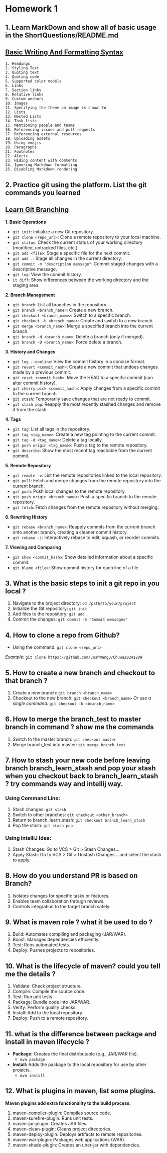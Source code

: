 # Homework 1
## 1. Learn MarkDown and show all of basic usage in the ShortQuestions/README.md
## [Basic Writing And Formatting Syntax](https://docs.github.com/en/get-started/writing-on-github/getting-started-with-writing-and-formatting-on-github/basic-writing-and-formatting-syntax)
```
1. Headings
2. Styling Text
3. Quoting text
4. Quoting code
5. Supported color models
6. Links
7. Section links
8. Relative links
9. Custom anchors
10. Images
11. Specifying the theme an image is shown to
12. Lists
13. Nested Lists
14. Task lists
15. Mentioning people and teams
16. Referencing issues and pull requests
17. Referencing external resources
18. Uploading assets
19. Using emojis
20. Paragraphs
21. Footnotes
22. Alerts
23. Hiding content with comments
24. Ignoring Markdown formatting
25. Disabling Markdown rendering
```

## 2. Practice git using the platform. List the git commands you learned 
## [Learn Git Branching](https://learngitbranching.js.org/)
**1. Basic Operations**
- ```git init```: Initialize a new Git repository.
- ```git clone <repo_url>```: Clone a remote repository to your local machine.
- ```git status```: Check the current status of your working directory (modified, untracked files, etc.).
- ```git add <file>```: Stage a specific file for the next commit.
- ```git add .```: Stage all changes in the current directory.
- ```git commit -m "description message"```: Commit staged changes with a descriptive message.
- ```git log```: View the commit history.
- ```it diff```: Show differences between the working directory and the staging area.

**2. Branch Management**
- ```git branch```: List all branches in the repository.
- ```git branch <branch_name>```: Create a new branch.
- ```git checkout <branch_name>```: Switch to a specific branch.
- ```git checkout -b <branch_name>```: Create and switch to a new branch.
- ```git merge <branch_name>```: Merge a specified branch into the current branch.
- ```git branch -d <branch_name>```: Delete a branch (only if merged).
- ```git branch -D <branch_name>```: Force delete a branch.

**3. History and Changes**
- ```git log --oneline```: View the commit history in a concise format.
- ```git revert <commit_hash>```: Create a new commit that undoes changes made by a previous commit.
- ```git reset <commit_hash>```: Move the HEAD to a specific commit (can alter commit history).
- ```git cherry-pick <commit_hash>```: Apply changes from a specific commit to the current branch.
- ```git stash```: Temporarily save changes that are not ready to commit.
- ```git stash pop```: Reapply the most recently stashed changes and remove it from the stash.

**4. Tags**
- ```git tag```: List all tags in the repository.
- ```git tag <tag_name>```: Create a new tag pointing to the current commit.
- ```git tag -d <tag_name>```: Delete a tag locally.
- ```git push origin <tag_name>```: Push a tag to the remote repository.
- ```git describe```: Show the most recent tag reachable from the current commit.

**5. Remote Repository**
- ```git remote -v```: List the remote repositories linked to the local repository.
- ```git pull```: Fetch and merge changes from the remote repository into the current branch.
- ```git push```: Push local changes to the remote repository.
- ```git push origin <branch_name>```: Push a specific branch to the remote repository.
- ```git fetch```: Fetch changes from the remote repository without merging.

**6. Rewriting History**
- ```git rebase <branch_name>```: Reapply commits from the current branch onto another branch, creating a cleaner commit history.
- ```git rebase -i```: Interactively rebase to edit, squash, or reorder commits.

**7. Viewing and Comparing**
- ```git show <commit_hash>```: Show detailed information about a specific commit.
- ```git blame <file>```: Show commit history for each line of a file.

## 3. What is the basic steps to init a git repo in you local ?
1. Navigate to the project directory: ```cd /path/to/your/project```
2. Initialize the Git repository: ```git init```
3. Add files to the repository: ```git add .```
4. Commit the changes: ```git commit -m "Commit messages"```

## 4. How to clone a repo from Github?
- Using the command: ```git clone <repo_url>```

_Example:_ ```git clone https://github.com/JoshWang3/Chuwa20241209```

## 5. How to create a new branch and checkout to that branch ?
1. Create a new branch: ```git branch <branch_name>```
2. Checkout to the new branch: ```git checkout <branch_name>```
_Or use a single command:_ ```git checkout -b <branch_name>```

## 6. How to merge the branch_test to master branch in command ? show me the commands
1. Switch to the master branch: ```git checkout master```
2. Merge branch_test into master: ```git merge branch_test```

## 7. How to stash your new code before leaving branch branch_learn_stash and pop your stash when you checkout back to **branch_learn_stash** ? try commands way and intellij way.
### Using Command Line:
1. Stash changes: ```git stash```
2. Switch to other branches: ```git checkout <other_branch>```
3. Return to branch_learn_stash: ```git checkout branch_learn_stash```
4. Pop the stash: ```git stash pop```

### Using IntelliJ Idea:
1. Stash Changes: Go to VCS > Git > Stash Changes...
2. Apply Stash: Go to VCS > Git > Unstash Changes... and select the stash to apply.

## 8. How do you understand PR is based on Branch?
1. Isolates changes for specific tasks or features.
2. Enables team collaboration through reviews.
3. Controls integration to the target branch safely.

## 9. What is maven role ? what it be used to do ?
1. Build: Automates compiling and packaging (JAR/WAR).
2. Boost: Manages dependencies efficiently.
3. Test: Runs automated tests.
4. Deploy: Pushes projects to repositories.

## 10. What is the lifecycle of maven? could you tell me the details ?
1. Validate: Check project structure.
2. Compile: Compile the source code.
3. Test: Run unit tests
4. Package: Bundle code into JAR/WAR.
5. Verify: Perform quality checks.
6. Install: Add to the local repository.
7. Deploy: Push to a remote repository.

## 11. what is the difference between package and install in maven lifecycle ?
- **Package:** Creates the final distributable (e.g., JAR/WAR file).
    - ```mvn package```
- **Install:** Adds the package to the local repository for use by other projects.
    - ```mvn install```

## 12. What is plugins in maven, list some plugins.
**Maven plugins add extra functionality to the build process.**
1. maven-compiler-plugin: Compiles source code.
2. maven-surefire-plugin: Runs unit tests.
3. maven-jar-plugin: Creates JAR files.
4. maven-clean-plugin: Cleans project directories.
5. maven-deploy-plugin: Deploys artifacts to remote repositories.
6. maven-war-plugin: Packages web applications (WAR).
7. maven-shade-plugin: Creates an uber-jar with dependencies.



























